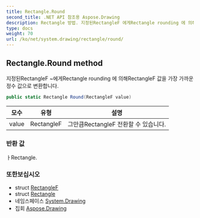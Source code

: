```yaml
---
title: Rectangle.Round
second_title: .NET API 참조용 Aspose.Drawing
description: Rectangle 방법. 지정된RectangleF 에게Rectangle rounding 에 의해RectangleF 값을 가장 가까운 정수 값으로 변환합니다.
type: docs
weight: 70
url: /ko/net/system.drawing/rectangle/round/
---
```

## Rectangle.Round method

지정된RectangleF ~에게Rectangle rounding 에 의해RectangleF 값을 가장 가까운 정수 값으로 변환합니다.

```csharp
public static Rectangle Round(RectangleF value)
```

| 모수 | 유형 | 설명 |
| --- | --- | --- |
| value | RectangleF | 그만큼RectangleF 전환할 수 있습니다. |

### 반환 값

ㅏRectangle.

### 또한보십시오

* struct [RectangleF](../../rectanglef/)
* struct [Rectangle](../)
* 네임스페이스 [System.Drawing](../../rectangle/)
* 집회 [Aspose.Drawing](../../../)


